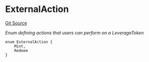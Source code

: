 # ExternalAction
[Git Source](https://github.com/seamless-protocol/ilm-v2/blob/6c745a1fb2c5cc77df7fd3106f57db1adc947b75/src/types/DataTypes.sol)

*Enum defining actions that users can perform on a LeverageToken*


```solidity
enum ExternalAction {
    Mint,
    Redeem
}
```

